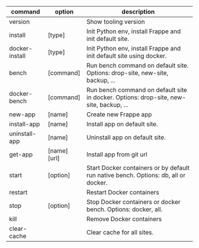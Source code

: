 | command        | option       | description                                                                            |
| -------------- | ------------ | -------------------------------------------------------------------------------------- |
| version        |              | Show tooling version                                                                   |
| install        | [type]       | Init Python env, install Frappe and init default site.                                 |
| docker-install | [type]       | Init Python env, install Frappe and init default site using docker.                    |
| bench          | [command]    | Run bench command on default site. Options: drop-site, new-site, backup, ...           |
| docker-bench   | [command]    | Run bench command on default site in docker. Options: drop-site, new-site, backup, ... |
| new-app        | [name]       | Create new Frappe app                                                                  |
| install-app    | [name]       | Install app on default site.                                                           |
| uninstall-app  | [name]       | Uninstall app on default site.                                                         |
| get-app        | [name] [url] | Install app from git url                                                               |
| start          | [option]     | Start Docker containers or by default run native bench. Options: db, all or docker.    |
| restart        |              | Restart Docker containers                                                              |
| stop           | [option]     | Stop Docker containers or docker bench. Options: docker, all.                          |
| kill           |              | Remove Docker containers                                                               |
| clear-cache    |              | Clear cache for all sites.                                                             |
